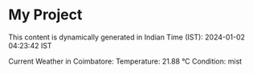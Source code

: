 # My Project

This content is dynamically generated in Indian Time (IST): 2024-01-02 04:23:42 IST


Current Weather in Coimbatore:
Temperature: 21.88 °C
Condition: mist
